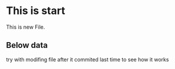 # This is start

This is new File.

## Below data

try with modifing file after it commited last time to see how it works
